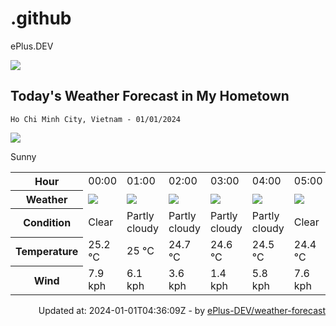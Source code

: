 # .github
ePlus.DEV

![](https://komarev.com/ghpvc/?username=ePlus-DEV&style=for-the-badge)

## Today's Weather Forecast in My Hometown



`Ho Chi Minh City, Vietnam - 01/01/2024`

<img src="https://cdn.weatherapi.com/weather/64x64/day/113.png" />

Sunny


<table>
    <tr>
        <th>Hour</th>
        <td>00:00</td><td>01:00</td><td>02:00</td><td>03:00</td><td>04:00</td><td>05:00</td><td>06:00</td><td>07:00</td><td>08:00</td><td>09:00</td><td>10:00</td><td>11:00</td><td>12:00</td><td>13:00</td><td>14:00</td><td>15:00</td><td>16:00</td><td>17:00</td><td>18:00</td><td>19:00</td><td>20:00</td><td>21:00</td><td>22:00</td><td>23:00</td>
    </tr>
    <tr>
        <th>Weather</th>
        <td><img src="https://cdn.weatherapi.com/weather/64x64/night/113.png"></img></td><td><img src="https://cdn.weatherapi.com/weather/64x64/night/116.png"></img></td><td><img src="https://cdn.weatherapi.com/weather/64x64/night/116.png"></img></td><td><img src="https://cdn.weatherapi.com/weather/64x64/night/116.png"></img></td><td><img src="https://cdn.weatherapi.com/weather/64x64/night/116.png"></img></td><td><img src="https://cdn.weatherapi.com/weather/64x64/night/113.png"></img></td><td><img src="https://cdn.weatherapi.com/weather/64x64/night/113.png"></img></td><td><img src="https://cdn.weatherapi.com/weather/64x64/day/113.png"></img></td><td><img src="https://cdn.weatherapi.com/weather/64x64/day/113.png"></img></td><td><img src="https://cdn.weatherapi.com/weather/64x64/day/113.png"></img></td><td><img src="https://cdn.weatherapi.com/weather/64x64/day/113.png"></img></td><td><img src="https://cdn.weatherapi.com/weather/64x64/day/113.png"></img></td><td><img src="https://cdn.weatherapi.com/weather/64x64/day/113.png"></img></td><td><img src="https://cdn.weatherapi.com/weather/64x64/day/113.png"></img></td><td><img src="https://cdn.weatherapi.com/weather/64x64/day/113.png"></img></td><td><img src="https://cdn.weatherapi.com/weather/64x64/day/116.png"></img></td><td><img src="https://cdn.weatherapi.com/weather/64x64/day/116.png"></img></td><td><img src="https://cdn.weatherapi.com/weather/64x64/day/116.png"></img></td><td><img src="https://cdn.weatherapi.com/weather/64x64/night/113.png"></img></td><td><img src="https://cdn.weatherapi.com/weather/64x64/night/113.png"></img></td><td><img src="https://cdn.weatherapi.com/weather/64x64/night/113.png"></img></td><td><img src="https://cdn.weatherapi.com/weather/64x64/night/113.png"></img></td><td><img src="https://cdn.weatherapi.com/weather/64x64/night/113.png"></img></td><td><img src="https://cdn.weatherapi.com/weather/64x64/night/113.png"></img></td>
    </tr>
    <tr>
        <th>Condition</th>
        <td width="200px">Clear</td><td width="200px">Partly cloudy</td><td width="200px">Partly cloudy</td><td width="200px">Partly cloudy</td><td width="200px">Partly cloudy</td><td width="200px">Clear</td><td width="200px">Clear</td><td width="200px">Sunny</td><td width="200px">Sunny</td><td width="200px">Sunny</td><td width="200px">Sunny</td><td width="200px">Sunny</td><td width="200px">Sunny</td><td width="200px">Sunny</td><td width="200px">Sunny</td><td width="200px">Partly cloudy</td><td width="200px">Partly cloudy</td><td width="200px">Partly cloudy</td><td width="200px">Clear</td><td width="200px">Clear</td><td width="200px">Clear</td><td width="200px">Clear</td><td width="200px">Clear</td><td width="200px">Clear</td>
    </tr>
    <tr>
        <th>Temperature</th>
        <td>25.2 °C</td><td>25 °C</td><td>24.7 °C</td><td>24.6 °C</td><td>24.5 °C</td><td>24.4 °C</td><td>24.2 °C</td><td>25 °C</td><td>27 °C</td><td>28.8 °C</td><td>30.6 °C</td><td>32 °C</td><td>33.3 °C</td><td>34.2 °C</td><td>34.7 °C</td><td>35 °C</td><td>34.1 °C</td><td>30.8 °C</td><td>27.7 °C</td><td>27.2 °C</td><td>26.9 °C</td><td>26.5 °C</td><td>26.2 °C</td><td>25.9 °C</td>
    </tr>
    <tr>
        <th>Wind</th>
        <td>7.9 kph</td><td>6.1 kph</td><td>3.6 kph</td><td>1.4 kph</td><td>5.8 kph</td><td>7.6 kph</td><td>7.9 kph</td><td>8.3 kph</td><td>10.4 kph</td><td>9.7 kph</td><td>10.1 kph</td><td>9.7 kph</td><td>8.6 kph</td><td>7.2 kph</td><td>6.8 kph</td><td>4 kph</td><td>5.4 kph</td><td>15.1 kph</td><td>16.6 kph</td><td>15.1 kph</td><td>13.7 kph</td><td>12.6 kph</td><td>10.1 kph</td><td>8.3 kph</td>
    </tr>
</table>


<div align="right">
    Updated at: 2024-01-01T04:36:09Z - by <a target="_blank"
        href="https://github.com/ePlus-DEV/weather-forecast">ePlus-DEV/weather-forecast</a>
</div>
